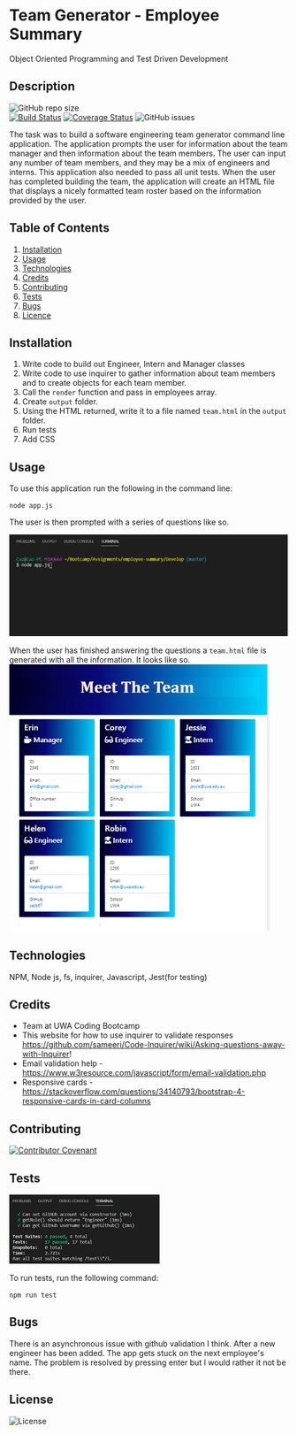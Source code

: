 # Team Generator - Employee Summary
Object Oriented Programming and Test Driven Development

## Description
![GitHub repo size](https://img.shields.io/github/repo-size/cazb67/employee-summary)  
[![Build Status](https://travis-ci.org/cazb67/employee-summary.svg?branch=master)](https://travis-ci.org/cazb67/employee-summary)
[![Coverage Status](https://coveralls.io/repos/github/cazb67/employee-summary/badge.svg?branch=master)](https://coveralls.io/repos/github/cazb67/employee-summary?branch=master)
![GitHub issues](https://img.shields.io/github/issues/cazb67/employee-summary)  


The task was to build a software engineering team generator command line application. The application prompts the user for information about the team manager and then information about the team members. The user can input any number of team members, and they may be a mix of engineers and interns. This application also needed to pass all unit tests. When the user has completed building the team, the application will create an HTML file that displays a nicely formatted team roster based on the information provided by the user. 

## Table of Contents
1. [Installation](#Installation)
2. [Usage](#Usage)
3. [Technologies](#Technologies)
4. [Credits](#Credits)
5. [Contributing](#Contributing)
6. [Tests](#Tests)
7. [Bugs](#Bugs)
8. [Licence](#License)


## Installation
1. Write code to build out Engineer, Intern and Manager classes 
2. Write code to use inquirer to gather information about team members and to create objects for each team member.
3. Call the `render` function and pass in employees array.
4. Create `output` folder.
5. Using the HTML returned, write it to a file named `team.html` in the `output` folder. 
6. Run tests
7. Add CSS

## Usage
To use this application run the following in the command line:

```
node app.js
```
The user is then prompted with a series of questions like so.  

![Command Line](./Assets/teamgenerator.gif)

When the user has finished answering the questions a `team.html` file is generated with all the information. It looks like so.  
![Generated HTML](./Assets/team.PNG)

## Technologies
NPM, Node js, fs, inquirer, Javascript, Jest(for testing)

## Credits
- Team at UWA Coding Bootcamp
- This website for how to use inquirer to validate responses https://github.com/sameeri/Code-Inquirer/wiki/Asking-questions-away-with-Inquirer!
- Email validation help - https://www.w3resource.com/javascript/form/email-validation.php
- Responsive cards - https://stackoverflow.com/questions/34140793/bootstrap-4-responsive-cards-in-card-columns

## Contributing
[![Contributor Covenant](https://img.shields.io/badge/Contributor%20Covenant-v2.0%20adopted-ff69b4.svg)](code_of_conduct.md)

## Tests 

![Tests](./Assets/tests.PNG)

To run tests, run the following command:
​
```
npm run test
```
## Bugs
There is an asynchronous issue with github validation I think. After a new engineer has been added. The app gets stuck on the next employee's name. The problem is resolved by pressing enter but I would rather it not be there.

## License
![License](https://img.shields.io/github/license/cazb67/employee-summary)  